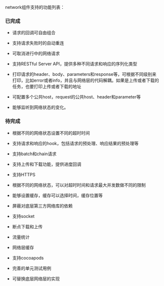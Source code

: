 network组件支持的功能列表：

### 已完成

- 请求的回调可自由组合

- 支持请求失败时的自动重连

- 可取消进行中的网络请求

- 支持RESTful Server API，提供多种不同请求和响应的序列化类型

- 打印请求的header、body、parameters和response等，可根据不同级别来打印，比如error或者info，并且与网络层的代码解耦。如果是上传或者下载的任务，也要打印上传或者下载的地址

- 可配置多个公共host，request的公共host、header和parameter等

- 能够监听到网络状态的变化。


### 待完成

- 根据不同的网络状态设置不同的超时时间

- 支持请求和响应的hook，包括请求的预处理、响应结果的预处理等

- 支持batch和chain请求

- 支持上传和下载功能，提供进度回调

- 支持HTTPS

- 根据不同的网络状态，可以对超时时间和请求最大并发数做不同的限制

- 能够设置缓存，缓存可以选择时间，缓存位置等

- 屏蔽对底层第三方网络库的依赖

- 支持socket

- 断点下载和上传

- 流量统计

- 网络层缓存

- 支持cocoapods

- 完善的单元测试用例

- 可替换底层网络层的实现
